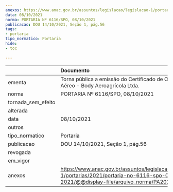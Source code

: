 ```yaml
---
anexos: https://www.anac.gov.br/assuntos/legislacao/legislacao-1/portarias/2021/portaria-no-6116-spo-08-10-2021/@@display-file/arquivo_norma/PA2021-6116.pdf
data: 08/10/2021
norma: PORTARIA Nº 6116/SPO, 08/10/2021
publicacao: DOU 14/10/2021, Seção 1, pág.56
tags:
- portaria
tipo_normatico: Portaria
hide: 
- toc 
 
---
```


|                    | Documento                                                                                                                                            |
|:-------------------|:-----------------------------------------------------------------------------------------------------------------------------------------------------|
| ementa             | Torna pública a emissão do Certificado de Operador Aéreo - Body Aeroagrícola Ltda.                                                                   |
| norma              | PORTARIA Nº 6116/SPO, 08/10/2021                                                                                                                     |
| tornada_sem_efeito |                                                                                                                                                      |
| alterada           |                                                                                                                                                      |
| data               | 08/10/2021                                                                                                                                           |
| outros             |                                                                                                                                                      |
| tipo_normatico     | Portaria                                                                                                                                             |
| publicacao         | DOU 14/10/2021, Seção 1, pág.56                                                                                                                      |
| revogada           |                                                                                                                                                      |
| em_vigor           |                                                                                                                                                      |
| anexos             | https://www.anac.gov.br/assuntos/legislacao/legislacao-1/portarias/2021/portaria-no-6116-spo-08-10-2021/@@display-file/arquivo_norma/PA2021-6116.pdf |